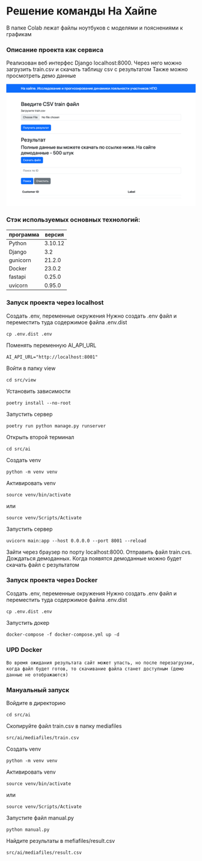 # Решение команды На Хайпе

В папке Colab лежат файлы ноутбуков с моделями и пояснениями к графикам

### Описание проекта как сервиса

Реализован веб интерфес Django localhost:8000.
Через него можно загрузить train.csv и скачать таблицу csv с результатом
Также можно просмотреть демо данные

![alt text](https://github.com/eslupmi101/hack_na_hype/blob/ba258c27243eedcd68a40a71031f7f252d107fff/%D1%81%D0%BA%D1%80%D0%B8%D0%BD.png)

### Стэк используемых основных технологий:

| программа                     | версия |
|-------------------------------|--------|
| Python                        | 3.10.12|
| Django                        | 3.2    |
| gunicorn                      | 21.2.0 |
| Docker                        | 23.0.2 |
| fastapi                       | 0.25.0 |
| uvicorn                       | 0.95.0 | 

### Запуск проекта через localhost

Создать .env, переменные окружения
Нужно создать .env файл и переместить туда содержимое файла .env.dist
```
cp .env.dist .env
```

Поменять переменную AI_API_URL
```
AI_API_URL="http://localhost:8001" 
```

Войти в папку view
```
cd src/view
```

Установить зависимости
```
poetry install --no-root
```

Запустить сервер
```
poetry run python manage.py runserver
```

Открыть второй терминал
```
cd src/ai
```

Создать venv
```
python -m venv venv
```

Активировать venv
```
source venv/bin/activate
```
или
```
source venv/Scripts/Activate
```

Запустить сервер
```
uvicorn main:app --host 0.0.0.0 --port 8001 --reload
```

Зайти через браузер по порту localhost:8000.
Отправить файл train.cvs.
Дождаться демоданных.
Когда появятся демоданные можно будет скачать файл с результатом

### Запуск проекта через Docker

Создать .env, переменные окружения
Нужно создать .env файл и переместить туда содержимое файла .env.dist
```
cp .env.dist .env
```

Запустить докер
```
docker-compose -f docker-compose.yml up -d
```


### UPD Docker
```
Во время ожидания результата сайт может упасть, но после перезагрузки, когда файл будет готов, то скачивание файла станет доступным (демо данные не отображаются)
```

### Мануальный запуск

Войдите в директорию
```
cd src/ai
```

Скопируйте файл train.csv в папку mediafiles
```
src/ai/mediafiles/train.csv
```

Создать venv
```
python -m venv venv
```

Активировать venv
```
source venv/bin/activate
```
или
```
source venv/Scripts/Activate
```

Запустите файл manual.py
```
python manual.py
```

Найдите результаты в mefiafiles/result.csv
```
src/ai/mediafiles/result.csv
```